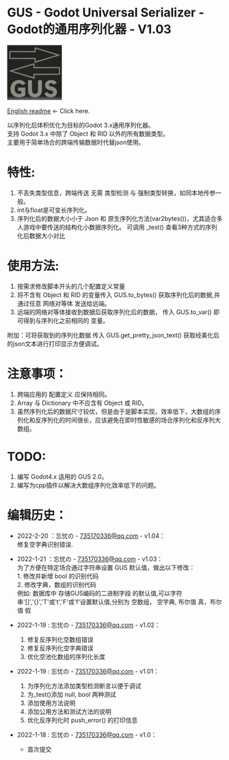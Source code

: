 
# GUS - Godot Universal Serializer - Godot的通用序列化器 - V1.03

![Image text](https://github.com/Daylily-Zeleen/GUS-Godot-Universal-Serializer/blob/main/icon.png)

[English readme](https://github.com/Daylily-Zeleen/GUS-Godot-Universal-Serializer/blob/main/README.md) <- Click here.

以序列化后体积优化为目标的Godot 3.x通用序列化器。  
支持 Godot 3.x 中除了 Object 和 RID 以外的所有数据类型。  
主要用于简单场合的跨端传输数据时代替json使用。  

# 特性:
1. 不丢失类型信息，跨端传送 无需 类型检测 与 强制类型转换，如同本地传参一般。
2. int与float是可变长序列化。
3. 序列化后的数据大小小于 Json 和 原生序列化方法(var2bytes())，尤其适合多人游戏中要传送的结构化小数据序列化。
可调用 _test() 查看3种方式的序列化后数据大小对比

# 使用方法:
1. 按需求修改脚本开头的几个配置定义常量
2. 将不含有 Object 和 RID 的变量传入 GUS.to_bytes() 获取序列化后的数据,并通过任意 网络对等体 发送给远端。
3. 远端的网络对等体接收到数据后获取序列化后的数据， 传入 GUS.to_var() 即可得到与序列化之前相同的 变量。

附加：可将获取到的序列化数据 传入 GUS.get_pretty_json_text() 获取经美化后的json文本进行打印显示方便调试。

# 注意事项：
1. 跨端应用的 配置定义 应保持相同。
2. Array 与 Dictionary 中不应含有 Object 或 RID。
3. 虽然序列化后的数据尺寸较优，但是由于是脚本实现，效率低下，大数组的序列化和反序列化的时间很长，应该避免在即时性敏感的场合序列化和反序列大数组。

# TODO:
1. 编写 Godot4.x 适用的 GUS 2.0。
2. 编写为cpp插件以解决大数组序列化效率低下的问题。

# 编辑历史：		
- 2022-2-20 ：忘忧の - 735170336@qq.com - v1.04：   
	修复空字典识别错误.
- 2022-1-21 ：忘忧の - 735170336@qq.com - v1.03：   
	为了方便在特定场合通过字符串设置 GUS 默认值，做出以下修改：    
		1. 修改并新增 bool 的识别代码    
		2. 修改字典，数组的识别代码    
	例如: 数据库中 存储GUS编码的二进制字段 的默认值,可以字符串'[]','{}','T'或't','F'或'f'设置默认值,分别为 空数组， 空字典, 布尔值 真，布尔值 假

- 2022-1-19 : 忘忧の - 735170336@qq.com - v1.02：
	1. 修复反序列化空数组错误
	2. 修复反序列化空字典错误
	3. 优化空池化数组的序列化长度	

- 2022-1-19 : 忘忧の - 735170336@qq.com - v1.01：
	1. 为序列化方法添加类型检测断言以便于调试
	2. 为_test()添加 null, bool 两种测试
	3. 添加使用方法说明
	4. 添加公用方法和测试方法的说明
	5. 优化反序列化时 push_error() 的打印信息

- 2022-1-18 : 忘忧の - 735170336@qq.com - v1.0：
	- 首次提交
